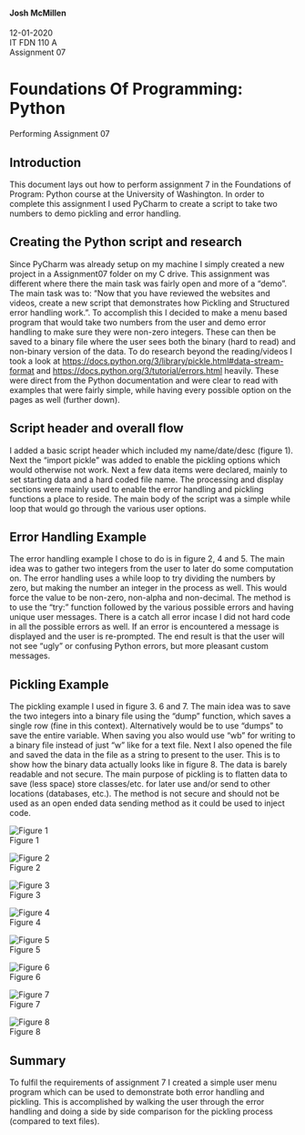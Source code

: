 #### Josh McMillen  
12-01-2020  
IT FDN 110 A  
Assignment 07  

# Foundations Of Programming: Python  
Performing Assignment 07  

## Introduction  
This document lays out how to perform assignment 7 in the Foundations of Program: Python course at the University of Washington. In order to complete this assignment I used PyCharm to create a script to take two numbers to demo pickling and error handling.

## Creating the Python script and research  
Since PyCharm was already setup on my machine I simply created a new project in a Assignment07 folder on my C drive. This assignment was different where there the main task was fairly open and more of a “demo”. The main task was to: “Now that you have reviewed the websites and videos, create a new script that demonstrates how Pickling and Structured error handling work.”. To accomplish this I decided to make a menu based program that would take two numbers from the user and demo error handling to make sure they were non-zero integers. These can then be saved to a binary file where the user sees both the binary (hard to read) and non-binary version of the data. To do research beyond the reading/videos I took a look at https://docs.python.org/3/library/pickle.html#data-stream-format and https://docs.python.org/3/tutorial/errors.html heavily. These were direct from the Python documentation and were clear to read with examples that were fairly simple, while having every possible option on the pages as well (further down).

## Script header and overall flow
I added a basic script header which included my name/date/desc (figure 1). Next the “import pickle” was added to enable the pickling options which would otherwise not work. Next a few data items were declared, mainly to set starting data and a hard coded file name. The processing and display sections were mainly used to enable the error handling and pickling functions a place to reside. The main body of the script was a simple while loop that would go through the various user options.

## Error Handling Example
The error handling example I chose to do is in figure 2, 4 and 5. The main idea was to gather two integers from the user to later do some computation on. The error handling uses a while loop to try dividing the numbers by zero, but making the number an integer in the process as well. This would force the value to be non-zero, non-alpha and non-decimal. The method is to use the “try:” function followed by the various possible errors and having unique user messages. There is a catch all error incase I did not hard code in all the possible errors as well. If an error is encountered a message is displayed and the user is re-prompted. The end result is that the user will not see “ugly” or confusing Python errors, but more pleasant custom messages.

## Pickling Example
The pickling example I used in figure 3. 6 and 7. The main idea was to save the two integers into a binary file using the “dump” function, which saves a single row (fine in this context). Alternatively would be to use “dumps” to save the entire variable. When saving you also would use “wb” for writing to a binary file instead of just “w” like for a text file. Next I also opened the file and saved the data in the file as a string to present to the user. This is to show how the binary data actually looks like in figure 8. The data is barely readable and not secure. The main purpose of pickling is to flatten data to save (less space) store classes/etc. for later use and/or send to other locations (databases, etc.). The method is not secure and should not be used as an open ended data sending method as it could be used to inject code.

![Figure 1](Fig1.PNG "Figure 1")  
Figure 1

![Figure 2](Fig2.PNG "Figure 2")  
Figure 2

![Figure 3](Fig3.png "Figure 3")  
Figure 3

![Figure 4](Fig4.PNG "Figure 4")  
Figure 4

![Figure 5](Fig5.PNG "Figure 5")  
Figure 5

![Figure 6](Fig6.PNG "Figure 6")  
Figure 6

![Figure 7](Fig7.PNG "Figure 7")  
Figure 7

![Figure 8](Fig8.PNG "Figure 8")  
Figure 8

## Summary  
To fulfil the requirements of assignment 7 I created a simple user menu program which can be used to demonstrate both error handling and pickling. This is accomplished by walking the user through the error handling and doing a side by side comparison for the pickling process (compared to text files).
